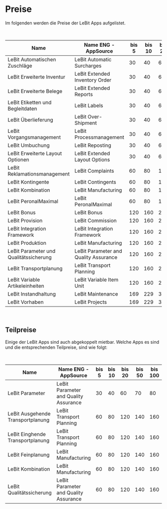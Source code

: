<!-- ---
_layout: landing
--- -->

# Preise

Im folgenden werden die Preise der LeBit Apps aufgelistet.

<br>

| Name                                    | Name ENG -AppSource               | bis 5 | bis 10 | bis 20 | bis 50 | bis 100 | Über 100 |
|-----------------------------------------|-----------------------------------|-------|--------|--------|--------|---------|----------|
| LeBit Automatischen Zuschläge           | LeBit Automatic Surcharges        | 30    | 40     | 60     | 70     | 80      | 100      |
| LeBit Erweiterte Inventur               | LeBit Extended Inventory Order    | 30    | 40     | 60     | 70     | 80      | 100      |
| LeBit Erweiterte Belege                 | LeBit Extended Reports            | 30    | 40     | 60     | 70     | 80      | 100      |
| LeBit Etiketten und Begleitdaten        | LeBit Labels                      | 30    | 40     | 60     | 70     | 80      | 100      |
| LeBit Überlieferung                     | LeBit Over-Shipment               | 30    | 40     | 60     | 70     | 80      | 100      |
| LeBit Vorgangsmanagement                | LeBit Processmanagement           | 30    | 40     | 60     | 70     | 80      | 100      |
| LeBit Umbuchung                         | LeBit Reposting                   | 30    | 40     | 60     | 70     | 80      | 100      |
| LeBit Erweiterte Layout Optionen        | LeBit Extended Layout Options     | 30    | 40     | 60     | 70     | 80      | 100      |
| LeBit Reklamationsmanagement            | LeBit Complaints                  | 60    | 80     | 120    | 140    | 160     | 200      |
| LeBit Kontingente                       | LeBit Contingents                 | 60    | 80     | 120    | 140    | 160     | 200      |
| LeBit Kombination                       | LeBit Manufacturing               | 60    | 80     | 120    | 140    | 160     | 200      |
| LeBit PeronalMaximal                    | LeBit PeronalMaximal              | 60    | 80     | 120    | 140    | 160     | 200      |
| LeBit Bonus                             | LeBit Bonus                       | 120   | 160    | 240    | 280    | 320     | 400      |
| LeBit Provision                         | LeBit Commission                  | 120   | 160    | 240    | 280    | 320     | 400      |
| LeBit Integration Framework             | LeBit Integration Framework       | 120   | 160    | 240    | 280    | 320     | 400      |
| LeBit Produktion                        | LeBit Manufacturing               | 120   | 160    | 240    | 280    | 320     | 400      |
| LeBit Parameter und Qualitätssicherung  | LeBit Parameter and Quality Assurance | 120 | 160    | 240    | 280    | 320     | 400      |
| LeBit Transportplanung                  | LeBit Transport Planning          | 120   | 160    | 240    | 280    | 320     | 400      |
| LeBit Variable Artikeleinheiten         | LeBit Variable Item Unit          | 120   | 160    | 240    | 280    | 320     | 400      |
| LeBit Instandhaltung                    | LeBit Maintenance                 | 169   | 229    | 329    | 449    | 609     | 729      |
| LeBit Vorhaben                          | LeBit Projects                    | 169   | 229    | 329    | 449    | 609     | 729      |

<br>

## Teilpreise

Einige der LeBit Apps sind auch abgekoppelt mietbar. Welche Apps es sind und die entsprechenden Teilpreise, sind wie folgt: 

<br>

| Name                                    | Name ENG -AppSource               | bis 5 | bis 10 | bis 20 | bis 50 | bis 100 | Über 100 |
|-----------------------------------------|-----------------------------------|-------|--------|--------|--------|---------|----------|
| LeBit Parameter                         | LeBit Parameter and Quality Assurance | 30    | 40     | 60     | 70     | 80      | 100      |
| LeBit Ausgehende Transportplanung       | LeBit Transport Planning          | 60    | 80     | 120    | 140    | 160     | 200      |
| LeBit Einghende Transportplanung        | LeBit Transport Planning          | 60    | 80     | 120    | 140    | 160     | 200      |
| LeBit Feinplanung                       | LeBit Manufacturing               | 60    | 80     | 120    | 140    | 160     | 200      |
| LeBit Kombination                       | LeBit Manufacturing               | 60    | 80     | 120    | 140    | 160     | 200      |
| LeBit Qualitätssicherung                | LeBit Parameter and Quality Assurance | 60    | 80     | 120    | 140    | 160     | 200      |

 